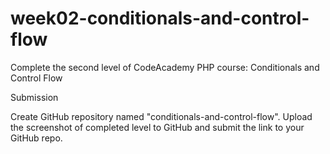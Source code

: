 # week02-conditionals-and-control-flow
Complete the second level of CodeAcademy PHP course: Conditionals and Control Flow

Submission

Create GitHub repository named "conditionals-and-control-flow". Upload the screenshot of completed level to GitHub and submit the link to your GitHub repo.
